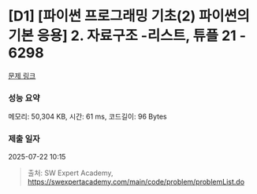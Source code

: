 # [D1] [파이썬 프로그래밍 기초(2) 파이썬의 기본 응용] 2. 자료구조 -리스트, 튜플 21 - 6298 

[문제 링크](https://swexpertacademy.com/main/code/problem/problemDetail.do?contestProbId=AWcV-oCq5PoDFAU4) 

### 성능 요약

메모리: 50,304 KB, 시간: 61 ms, 코드길이: 96 Bytes

### 제출 일자

2025-07-22 10:15



> 출처: SW Expert Academy, https://swexpertacademy.com/main/code/problem/problemList.do